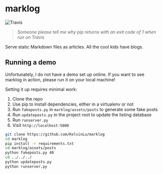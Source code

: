 marklog
=======

![Travis](https://travis-ci.org/KelvinLu/marklog.svg?branch=master)

> *Someone please tell me why pip returns with an exit code of 1 when run on Travis*

Serve static Markdown files as articles. All the cool kids have blogs.

## Running a demo

Unfortunately, I do not have a demo set up online. If you want to see marklog in action, please run it on your local machine!

Setting it up requires minimal work:

1. Clone the repo
2. Use pip to install dependencies, either in a virtualenv or not
3. Run `fakeposts.py` in `marklog/assets/posts` to generate some fake posts
4. Run `updateposts.py` in the project root to update the listing database
5. Run `runserver.py`
6. Visit `http://localhost:5000`

```bash
git clone https://github.com/KelvinLu/marklog
cd marklog
pip install -r requirements.txt
cd marklog/assets/posts
python fakeposts.py 40
cd ../../../
python updateposts.py
python runserver.py
```
